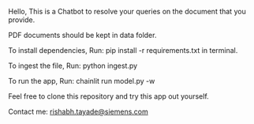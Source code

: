 Hello, 
This is a Chatbot to resolve your queries on the document that you provide.

PDF documents should be kept in data folder.

To install dependencies,
Run: pip install -r requirements.txt in terminal.

To ingest the file,
Run: python ingest.py

To run the app,
Run: chainlit run model.py -w

Feel free to clone this repository and try this app out yourself.

Contact me: rishabh.tayade@siemens.com